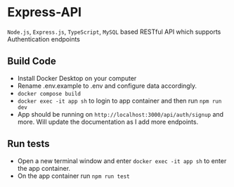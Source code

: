 # Express-API

`Node.js`, `Express.js`, `TypeScript`, `MySQL` based RESTful API which supports Authentication endpoints

## Build Code

- Install Docker Desktop on your computer
- Rename .env.example to .env and configure data accordingly.
- `docker compose build`
- `docker exec -it app sh` to login to app container and then run `npm run dev`
- App should be running on `http://localhost:3000/api/auth/signup` and more. Will update the documentation as I add more endpoints.

## Run tests

- Open a new terminal window and enter `docker exec -it app sh` to enter the app container.
- On the app container run `npm run test`
